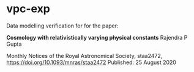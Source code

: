 # vpc-exp

Data modelling verification for for the paper:

**Cosmology with relativistically varying physical constants**
Rajendra P Gupta

Monthly Notices of the Royal Astronomical Society, staa2472, 
https://doi.org/10.1093/mnras/staa2472
Published: 25 August 2020


